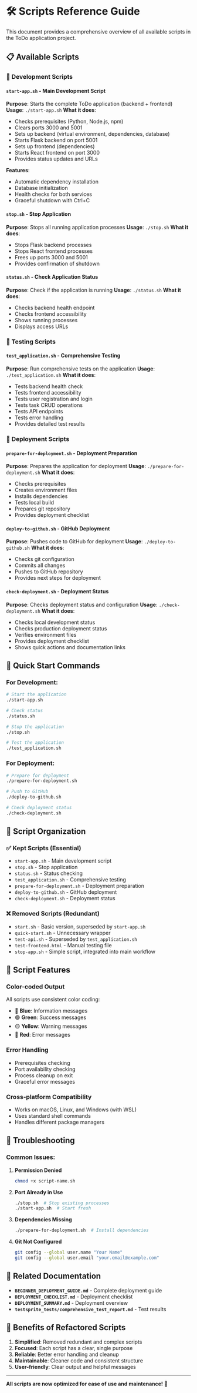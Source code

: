 # 🛠️ Scripts Reference Guide

This document provides a comprehensive overview of all available scripts in the ToDo application project.

## 📋 Available Scripts

### 🚀 **Development Scripts**

#### `start-app.sh` - Main Development Script
**Purpose**: Starts the complete ToDo application (backend + frontend)
**Usage**: `./start-app.sh`
**What it does**:
- Checks prerequisites (Python, Node.js, npm)
- Clears ports 3000 and 5001
- Sets up backend (virtual environment, dependencies, database)
- Starts Flask backend on port 5001
- Sets up frontend (dependencies)
- Starts React frontend on port 3000
- Provides status updates and URLs

**Features**:
- Automatic dependency installation
- Database initialization
- Health checks for both services
- Graceful shutdown with Ctrl+C

#### `stop.sh` - Stop Application
**Purpose**: Stops all running application processes
**Usage**: `./stop.sh`
**What it does**:
- Stops Flask backend processes
- Stops React frontend processes
- Frees up ports 3000 and 5001
- Provides confirmation of shutdown

#### `status.sh` - Check Application Status
**Purpose**: Check if the application is running
**Usage**: `./status.sh`
**What it does**:
- Checks backend health endpoint
- Checks frontend accessibility
- Shows running processes
- Displays access URLs

### 🧪 **Testing Scripts**

#### `test_application.sh` - Comprehensive Testing
**Purpose**: Run comprehensive tests on the application
**Usage**: `./test_application.sh`
**What it does**:
- Tests backend health check
- Tests frontend accessibility
- Tests user registration and login
- Tests task CRUD operations
- Tests API endpoints
- Tests error handling
- Provides detailed test results

### 🚀 **Deployment Scripts**

#### `prepare-for-deployment.sh` - Deployment Preparation
**Purpose**: Prepares the application for deployment
**Usage**: `./prepare-for-deployment.sh`
**What it does**:
- Checks prerequisites
- Creates environment files
- Installs dependencies
- Tests local build
- Prepares git repository
- Provides deployment checklist

#### `deploy-to-github.sh` - GitHub Deployment
**Purpose**: Pushes code to GitHub for deployment
**Usage**: `./deploy-to-github.sh`
**What it does**:
- Checks git configuration
- Commits all changes
- Pushes to GitHub repository
- Provides next steps for deployment

#### `check-deployment.sh` - Deployment Status
**Purpose**: Checks deployment status and configuration
**Usage**: `./check-deployment.sh`
**What it does**:
- Checks local development status
- Checks production deployment status
- Verifies environment files
- Provides deployment checklist
- Shows quick actions and documentation links

## 🎯 **Quick Start Commands**

### For Development:
```bash
# Start the application
./start-app.sh

# Check status
./status.sh

# Stop the application
./stop.sh

# Test the application
./test_application.sh
```

### For Deployment:
```bash
# Prepare for deployment
./prepare-for-deployment.sh

# Push to GitHub
./deploy-to-github.sh

# Check deployment status
./check-deployment.sh
```

## 📁 **Script Organization**

### ✅ **Kept Scripts (Essential)**
- `start-app.sh` - Main development script
- `stop.sh` - Stop application
- `status.sh` - Status checking
- `test_application.sh` - Comprehensive testing
- `prepare-for-deployment.sh` - Deployment preparation
- `deploy-to-github.sh` - GitHub deployment
- `check-deployment.sh` - Deployment status

### ❌ **Removed Scripts (Redundant)**
- `start.sh` - Basic version, superseded by `start-app.sh`
- `quick-start.sh` - Unnecessary wrapper
- `test-api.sh` - Superseded by `test_application.sh`
- `test-frontend.html` - Manual testing file
- `stop-app.sh` - Simple script, integrated into main workflow

## 🔧 **Script Features**

### **Color-coded Output**
All scripts use consistent color coding:
- 🔵 **Blue**: Information messages
- 🟢 **Green**: Success messages
- 🟡 **Yellow**: Warning messages
- 🔴 **Red**: Error messages

### **Error Handling**
- Prerequisites checking
- Port availability checking
- Process cleanup on exit
- Graceful error messages

### **Cross-platform Compatibility**
- Works on macOS, Linux, and Windows (with WSL)
- Uses standard shell commands
- Handles different package managers

## 🚨 **Troubleshooting**

### Common Issues:

1. **Permission Denied**
   ```bash
   chmod +x script-name.sh
   ```

2. **Port Already in Use**
   ```bash
   ./stop.sh  # Stop existing processes
   ./start-app.sh  # Start fresh
   ```

3. **Dependencies Missing**
   ```bash
   ./prepare-for-deployment.sh  # Install dependencies
   ```

4. **Git Not Configured**
   ```bash
   git config --global user.name "Your Name"
   git config --global user.email "your.email@example.com"
   ```

## 📖 **Related Documentation**

- **`BEGINNER_DEPLOYMENT_GUIDE.md`** - Complete deployment guide
- **`DEPLOYMENT_CHECKLIST.md`** - Deployment checklist
- **`DEPLOYMENT_SUMMARY.md`** - Deployment overview
- **`testsprite_tests/comprehensive_test_report.md`** - Test results

## 🎉 **Benefits of Refactored Scripts**

1. **Simplified**: Removed redundant and complex scripts
2. **Focused**: Each script has a clear, single purpose
3. **Reliable**: Better error handling and cleanup
4. **Maintainable**: Cleaner code and consistent structure
5. **User-friendly**: Clear output and helpful messages

---

**All scripts are now optimized for ease of use and maintenance! 🚀**




